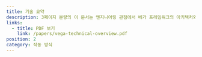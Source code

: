 ```yaml
---
title: 기술 요약
description: 3페이지 분량의 이 문서는 엔지니어링 관점에서 베가 프레임워크의 아키텍처와 거래 핵심 구성 요소를 설명합니다.
links:
  - title: PDF 보기
    link: /papers/vega-technical-overview.pdf
position: 2
category: 작동 방식
---
```

